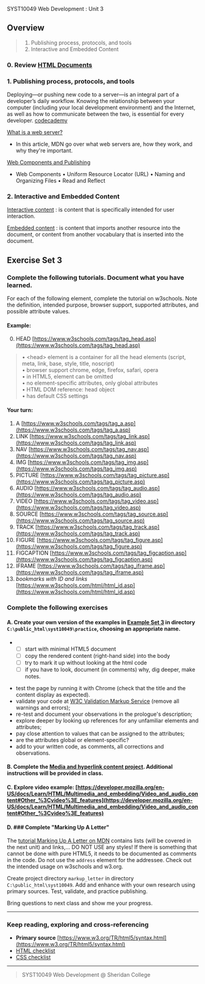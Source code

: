 SYST10049 Web Development
: Unit 3

## Overview
> 1. Publishing process, protocols, and tools
> 2. Interactive and Embedded Content

### 0. Review  [HTML Documents](https://paper.dropbox.com/doc/HTML-Document--Aka52yIhfddtsaZgY~uQFKL5AQ-7lhsulN2OSeUrgvn2tvRb)

### 1. Publishing process, protocols, and tools

Deploying—or pushing new code to a server—is an integral part of a developer’s daily workflow. Knowing the relationship between your computer (including your local development environment) and the Internet, as well as how to communicate between the two, is essential for every developer.  [codecademy](https://www.codecademy.com/learn/deploy-a-website)

[What is a web server?](https://developer.mozilla.org/en-US/docs/Learn/Common_questions/What_is_a_web_server) 

 - In this article, MDN go over what web servers are, how they work, and
   why they're important.

[Web Components and Publishing](https://paper.dropbox.com/doc/Web-Components-and-Publishing--AkiCiwcqUeBvjkAKO~zeUwkXAQ-p2iP6Z5oycAUYhbnpvwBy)

 - Web Components &bull; Uniform Resource Locator (URL) &bull; Naming and Organizing
   Files &bull; Read and Reflect



### 2. Interactive and Embedded Content

[Interactive content](https://www.w3.org/TR/html52/dom.html#interactive-content)
: is content that is specifically intended for user interaction.

[Embedded content](https://www.w3.org/TR/html52/dom.html#embedded-content)
: is content that imports another resource into the document, or content from another vocabulary that is inserted into the document.


## Exercise Set 3

### Complete the following tutorials. Document what you have learned.
For each of the following element, complete the tutorial on w3schools.  Note the definition, intended purpose, browser support, supported attributes, and possible attribute values.
#### Example:
0. HEAD [https://www.w3schools.com/tags/tag_head.asp](https://www.w3schools.com/tags/tag_head.asp)
> &bull; &lt;head> element is a container for all the head elements (script, meta, link, base, style, title, noscript)<br> &bull; browser support chrome, edge, firefox, safari, opera<br> &bull; in HTML5, element can be omitted<br> &bull; no element-specific attributes, only global attributes<br> &bull; HTML DOM reference: head object<br> &bull; has default CSS settings
#### Your turn:
1. A  [https://www.w3schools.com/tags/tag_a.asp](https://www.w3schools.com/tags/tag_a.asp)
2. LINK [https://www.w3schools.com/tags/tag_link.asp](https://www.w3schools.com/tags/tag_link.asp)
3. NAV [https://www.w3schools.com/tags/tag_nav.asp](https://www.w3schools.com/tags/tag_nav.asp)
4. IMG [https://www.w3schools.com/tags/tag_img.asp](https://www.w3schools.com/tags/tag_img.asp)
5. PICTURE [https://www.w3schools.com/tags/tag_picture.asp](https://www.w3schools.com/tags/tag_picture.asp)
6. AUDIO [https://www.w3schools.com/tags/tag_audio.asp](https://www.w3schools.com/tags/tag_audio.asp)
7. VIDEO [https://www.w3schools.com/tags/tag_video.asp](https://www.w3schools.com/tags/tag_video.asp)
8. SOURCE [https://www.w3schools.com/tags/tag_source.asp](https://www.w3schools.com/tags/tag_source.asp)
9. TRACK [https://www.w3schools.com/tags/tag_track.asp](https://www.w3schools.com/tags/tag_track.asp)
10. FIGURE [https://www.w3schools.com/tags/tag_figure.asp](https://www.w3schools.com/tags/tag_figure.asp)
11. FIGCAPTION [https://www.w3schools.com/tags/tag_figcaption.asp](https://www.w3schools.com/tags/tag_figcaption.asp)
12. IFRAME [https://www.w3schools.com/tags/tag_iframe.asp](https://www.w3schools.com/tags/tag_iframe.asp)
13. *bookmarks with ID and links* [https://www.w3schools.com/html/html_id.asp](https://www.w3schools.com/html/html_id.asp)


### Complete the following exercises

#### A. Create your own version of the examples in  [Example Set 3](http://bajcar.dev.fast.sheridanc.on.ca/web10049/gridCards_examples_03.html) in directory `C:\public_html\syst10049\practice`, choosing an appropriate name.
-
	 - [ ] start with minimal HTML5 document
	 - [ ] copy the rendered content (right-hand side) into the body
	 - [ ] try to mark it up without looking at the html code
	 - [ ] if you have to look, document (in comments) why, dig deeper, make notes.
* test the page by running it with Chrome (check that the title and the content display as expected).
* validate your code at [W3C Validation Markup Service](https://validator.w3.org) (remove all warnings and errors);
* re-test and document your observations in the prologue's description;
* explore deeper by looking up references for any unfamiliar elements and attributes; 
* pay close attention to values that can be assigned to the attributes; 
* are the attributes global or element-specific?
* add to your written code, as comments, all corrections and observations.

#### B. Complete the [Media and hyperlink content project](https://paper.dropbox.com/doc/Media-and-hyperlink-content-project--AkjRC0d9y_F5WqVHWfQnYdcAAQ-4pSmQVksDzUr3RWIbawX2). Additional instructions will be provided in class.

#### C. Explore video example: [https://developer.mozilla.org/en-US/docs/Learn/HTML/Multimedia_and_embedding/Video_and_audio_content#Other_%3Cvideo%3E_features](https://developer.mozilla.org/en-US/docs/Learn/HTML/Multimedia_and_embedding/Video_and_audio_content#Other_%3Cvideo%3E_features)

#### D. ### Complete "Marking Up A Letter"
The  [tutorial Marking Up A Letter on MDN](https://developer.mozilla.org/en-US/docs/Learn/HTML/Introduction_to_HTML/Marking_up_a_letter) contains lists (will be covered in the next unit) and links,... DO NOT USE any styles! If there is something that cannot be done with pure HTML5, it needs to be documented as comments in the code. Do not use the `address` element for the addressee. Check out the intended usage on w3schools and w3.org.

Create project directory `markup_letter` in directory `C:\public_html\syst10049`. Add and enhance with your own research using primary sources. Test, validate, and practice publishing.

Bring questions to next class and show me your progress.

---

### Keep reading, exploring and cross-referencing
* **Primary source** [https://www.w3.org/TR/html5/syntax.html](https://www.w3.org/TR/html5/syntax.html)
* [HTML checklist](http://bajcar.dev.fast.sheridanc.on.ca/syst10049/checklists/htmlSheet.html)
* [CSS checklist](http://bajcar.dev.fast.sheridanc.on.ca/syst10049/checklists/cssSheet.html)


---
> SYST10049 Web Development @ Sheridan College
